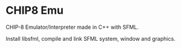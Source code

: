 # CHIP8 Emu
CHIP-8 Emulator/Interpreter made in C++ with SFML.

Install libsfml, compile and link SFML system, window and graphics.
